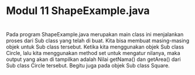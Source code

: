 # Modul 11 ShapeExample.java
#
Pada program ShapeExample.java merupakan main class ini menjalankan proses dari Sub class yang telah di buat. 
Kita bisa membuat masing-masing objek untuk Sub class tersebut. 
Ketika kita menggunakan objek Sub class Circle, lalu kita menggunakan method set untuk mengatur nilanya, maka output yang akan di tampilkan adalah Nilai getNama() dan getArea() dari Sub class Circle tersebut. Begitu juga pada objek Sub class Square.
